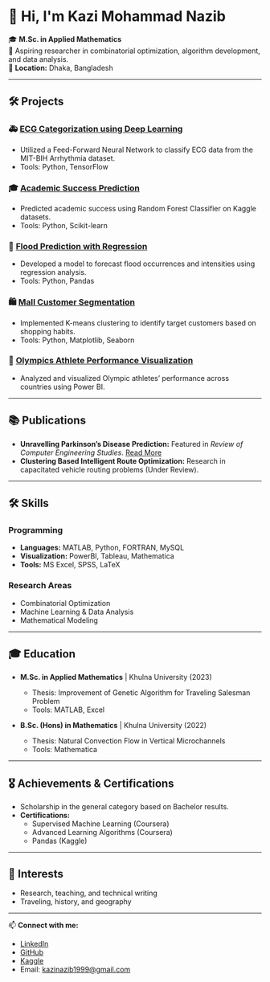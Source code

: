 # 👋 Hi, I'm Kazi Mohammad Nazib

🎓 **M.Sc. in Applied Mathematics**  
🔭 Aspiring researcher in combinatorial optimization, algorithm development, and data analysis.  
📍 **Location:** Dhaka, Bangladesh

---

## 🛠️ Projects

### 🚑 [ECG Categorization using Deep Learning](https://github.com/KaziMohammadNazib/ECG_Categorization_MIT_BIH_Arrhythmia_employing_FFNN)
- Utilized a Feed-Forward Neural Network to classify ECG data from the MIT-BIH Arrhythmia dataset.
- Tools: Python, TensorFlow

### 🎓 [Academic Success Prediction](https://github.com/KaziMohammadNazib/Classification_with_academic_success)
- Predicted academic success using Random Forest Classifier on Kaggle datasets.
- Tools: Python, Scikit-learn

### 🌊 [Flood Prediction with Regression](https://www.kaggle.com/code/kazimohammadnazib/flood-predict)
- Developed a model to forecast flood occurrences and intensities using regression analysis.
- Tools: Python, Pandas

### 🛍️ [Mall Customer Segmentation](https://github.com/KaziMohammadNazib/Mall-customer-segmentation)
- Implemented K-means clustering to identify target customers based on shopping habits.
- Tools: Python, Matplotlib, Seaborn

### 🏅 [Olympics Athlete Performance Visualization](https://github.com/KaziMohammadNazib/Performance-of-Athletes-from-Different-Countries-in-Olympics)
- Analyzed and visualized Olympic athletes’ performance across countries using Power BI.

---

## 📚 Publications

- **Unravelling Parkinson’s Disease Prediction:** Featured in *Review of Computer Engineering Studies*. [Read More](https://doi.org/10.18280/rces.100201)
- **Clustering Based Intelligent Route Optimization:** Research in capacitated vehicle routing problems (Under Review).

---

## 🛠️ Skills

### Programming
- **Languages:** MATLAB, Python, FORTRAN, MySQL  
- **Visualization:** PowerBI, Tableau, Mathematica  
- **Tools:** MS Excel, SPSS, LaTeX  

### Research Areas
- Combinatorial Optimization  
- Machine Learning & Data Analysis  
- Mathematical Modeling  

---

## 🎓 Education

- **M.Sc. in Applied Mathematics** | Khulna University (2023)  
  - Thesis: Improvement of Genetic Algorithm for Traveling Salesman Problem  
  - Tools: MATLAB, Excel

- **B.Sc. (Hons) in Mathematics** | Khulna University (2022)  
  - Thesis: Natural Convection Flow in Vertical Microchannels  
  - Tools: Mathematica

---

## 🎖️ Achievements & Certifications

- Scholarship in the general category based on Bachelor results.  
- **Certifications:**  
  - Supervised Machine Learning (Coursera)  
  - Advanced Learning Algorithms (Coursera)  
  - Pandas (Kaggle)  

---

## 🌱 Interests

- Research, teaching, and technical writing  
- Traveling, history, and geography  

---

📫 **Connect with me:**  
- [LinkedIn](https://www.linkedin.com/in/kazi-mohammad-nazib)  
- [GitHub](https://github.com/KaziMohammadNazib)  
- [Kaggle](https://www.kaggle.com/kazimohammadnazib)  
- Email: [kazinazib1999@gmail.com](mailto:kazinazib1999@gmail.com)
